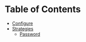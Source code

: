 # Table of Contents

* [Configure](/configure.md)
* [Strategies](/strategies/README.md)
  * [Password](/strategies/password.md)
